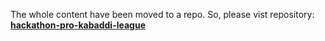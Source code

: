 The whole content have been moved to a repo. 
So, please vist repository: [**hackathon-pro-kabaddi-league**](https://github.com/asharn/hackathon-pro-kabaddi-league) 
